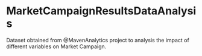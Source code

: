 # MarketCampaignResultsDataAnalysis
Dataset obtained from @MavenAnalytics project to analysis the impact of different variables on Market Campaign.
